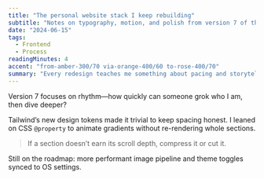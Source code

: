 ```yaml
---
title: "The personal website stack I keep rebuilding"
subtitle: "Notes on typography, motion, and polish from version 7 of this site."
date: "2024-06-15"
tags:
  - Frontend
  - Process
readingMinutes: 4
accent: "from-amber-300/70 via-orange-400/60 to-rose-400/70"
summary: "Every redesign teaches me something about pacing and storytelling. This round I leaned into micro-interactions, reduced the tech stack to Next.js + Tailwind, and focused on high-contrast readability. Here’s how the pieces fit together."
---
```


Version 7 focuses on rhythm—how quickly can someone grok who I am, then dive deeper?

Tailwind’s new design tokens made it trivial to keep spacing honest. I leaned on CSS `@property` to animate gradients without re-rendering whole sections.

> If a section doesn’t earn its scroll depth, compress it or cut it.

Still on the roadmap: more performant image pipeline and theme toggles synced to OS settings.
